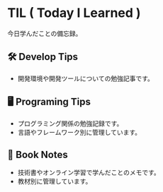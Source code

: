 # TIL ( Today I Learned )

今日学んだことの備忘録。

## 🛠️ Develop Tips

- 開発環境や開発ツールについての勉強記事です。

## 🖥️ Programing Tips

- プログラミング関係の勉強記録です。
- 言語やフレームワーク別に管理しています。

## 📗 Book Notes

- 技術書やオンライン学習で学んだことのメモです。
- 教材別に管理しています。
